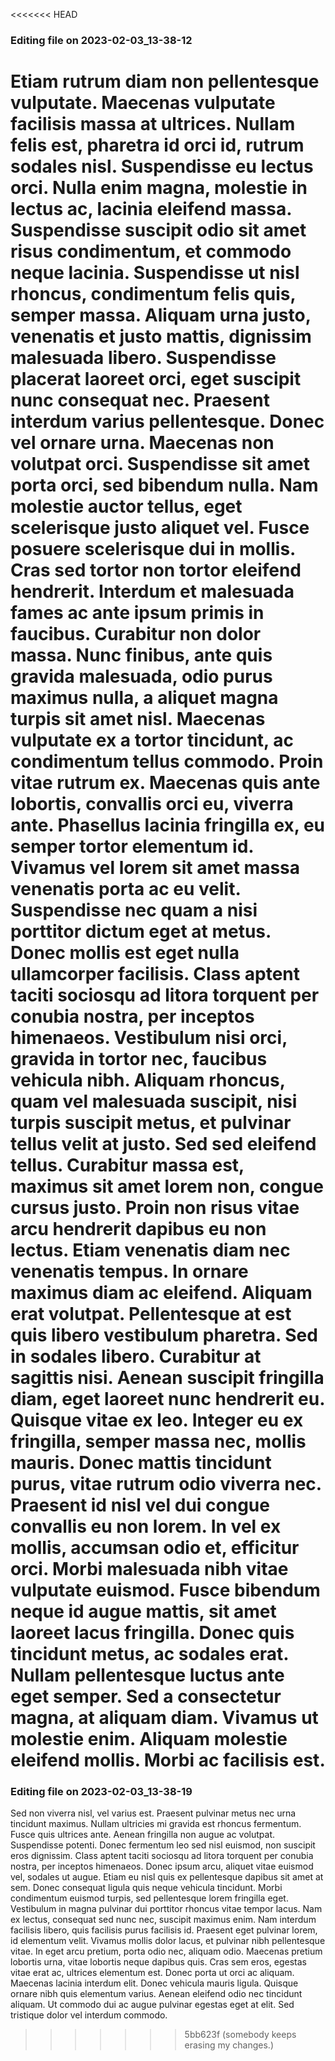 

<<<<<<< HEAD
### Editing file on 2023-02-03_13-38-12

Etiam rutrum diam non pellentesque vulputate. Maecenas vulputate facilisis massa at ultrices. Nullam felis est, pharetra id orci id, rutrum sodales nisl. Suspendisse eu lectus orci. Nulla enim magna, molestie in lectus ac, lacinia eleifend massa. Suspendisse suscipit odio sit amet risus condimentum, et commodo neque lacinia. Suspendisse ut nisl rhoncus, condimentum felis quis, semper massa. Aliquam urna justo, venenatis et justo mattis, dignissim malesuada libero. Suspendisse placerat laoreet orci, eget suscipit nunc consequat nec. Praesent interdum varius pellentesque. Donec vel ornare urna. Maecenas non volutpat orci.
Suspendisse sit amet porta orci, sed bibendum nulla. Nam molestie auctor tellus, eget scelerisque justo aliquet vel. Fusce posuere scelerisque dui in mollis. Cras sed tortor non tortor eleifend hendrerit. Interdum et malesuada fames ac ante ipsum primis in faucibus. Curabitur non dolor massa. Nunc finibus, ante quis gravida malesuada, odio purus maximus nulla, a aliquet magna turpis sit amet nisl. Maecenas vulputate ex a tortor tincidunt, ac condimentum tellus commodo. Proin vitae rutrum ex. Maecenas quis ante lobortis, convallis orci eu, viverra ante. Phasellus lacinia fringilla ex, eu semper tortor elementum id. Vivamus vel lorem sit amet massa venenatis porta ac eu velit. Suspendisse nec quam a nisi porttitor dictum eget at metus.
Donec mollis est eget nulla ullamcorper facilisis. Class aptent taciti sociosqu ad litora torquent per conubia nostra, per inceptos himenaeos. Vestibulum nisi orci, gravida in tortor nec, faucibus vehicula nibh. Aliquam rhoncus, quam vel malesuada suscipit, nisi turpis suscipit metus, et pulvinar tellus velit at justo. Sed sed eleifend tellus. Curabitur massa est, maximus sit amet lorem non, congue cursus justo. Proin non risus vitae arcu hendrerit dapibus eu non lectus. Etiam venenatis diam nec venenatis tempus. In ornare maximus diam ac eleifend. Aliquam erat volutpat. Pellentesque at est quis libero vestibulum pharetra.
Sed in sodales libero. Curabitur at sagittis nisi. Aenean suscipit fringilla diam, eget laoreet nunc hendrerit eu. Quisque vitae ex leo. Integer eu ex fringilla, semper massa nec, mollis mauris. Donec mattis tincidunt purus, vitae rutrum odio viverra nec. Praesent id nisl vel dui congue convallis eu non lorem. In vel ex mollis, accumsan odio et, efficitur orci. Morbi malesuada nibh vitae vulputate euismod. Fusce bibendum neque id augue mattis, sit amet laoreet lacus fringilla. Donec quis tincidunt metus, ac sodales erat. Nullam pellentesque luctus ante eget semper. Sed a consectetur magna, at aliquam diam. Vivamus ut molestie enim. Aliquam molestie eleifend mollis. Morbi ac facilisis est.
=======
### Editing file on 2023-02-03_13-38-19

Sed non viverra nisl, vel varius est. Praesent pulvinar metus nec urna tincidunt maximus. Nullam ultricies mi gravida est rhoncus fermentum. Fusce quis ultrices ante. Aenean fringilla non augue ac volutpat. Suspendisse potenti. Donec fermentum leo sed nisl euismod, non suscipit eros dignissim. Class aptent taciti sociosqu ad litora torquent per conubia nostra, per inceptos himenaeos.
Donec ipsum arcu, aliquet vitae euismod vel, sodales ut augue. Etiam eu nisl quis ex pellentesque dapibus sit amet at sem. Donec consequat ligula quis neque vehicula tincidunt. Morbi condimentum euismod turpis, sed pellentesque lorem fringilla eget. Vestibulum in magna pulvinar dui porttitor rhoncus vitae tempor lacus. Nam ex lectus, consequat sed nunc nec, suscipit maximus enim. Nam interdum facilisis libero, quis facilisis purus facilisis id. Praesent eget pulvinar lorem, id elementum velit. Vivamus mollis dolor lacus, et pulvinar nibh pellentesque vitae. In eget arcu pretium, porta odio nec, aliquam odio.
Maecenas pretium lobortis urna, vitae lobortis neque dapibus quis. Cras sem eros, egestas vitae erat ac, ultrices elementum est. Donec porta ut orci ac aliquam. Maecenas lacinia interdum elit. Donec vehicula mauris ligula. Quisque ornare nibh quis elementum varius. Aenean eleifend odio nec tincidunt aliquam. Ut commodo dui ac augue pulvinar egestas eget at elit. Sed tristique dolor vel interdum commodo.
>>>>>>> 5bb623f (somebody keeps erasing my changes.)


